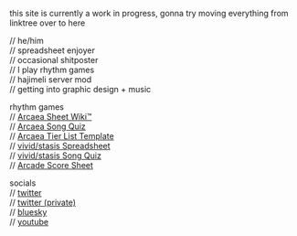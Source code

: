 <html>
<head>
<style> 
@font-face {
   font-family: tt_octosquares_trlmd;
   src: url(tt_octosquares_trial_medium-webfont.woff);
}

* {
   font-family: tt_octosquares_trlmd;
}
</style>
</head>
<body>

<p>this site is currently a work in progress, gonna try moving everything from linktree over to here</p>

<p>// he/him
<br>// spreadsheet enjoyer
<br>// occasional shitposter
<br>// I play rhythm games
<br>// hajimeli server mod
<br>// getting into graphic design + music

<p>rhythm games
<br>// <a href="https://docs.google.com/spreadsheets/d/19aJxKjLNi-s9mRd6xFw3o83f0VrBEoO1TGJzzlCfuFM/edit?usp=sharing">Arcaea Sheet Wiki™</a>
<br>// <a href="https://www.jetpunk.com/create-quiz/1532734">Arcaea Song Quiz</a>
<br>// <a href="https://tiermaker.com/create/arcaea---songs-and-charts-1012566">Arcaea Tier List Template</a>
<br>// <a href="https://docs.google.com/spreadsheets/d/1w5-ZzjoqHyiuG_nZY4E-of7IraxxWMH1Eh2ZOAtidRk/edit?usp=sharing">vivid/stasis Spreadsheet</a>
<br>// <a href="https://www.jetpunk.com/user-quizzes/1611189/all-vividstasis-songs">vivid/stasis Song Quiz</a>
<br>// <a href="https://docs.google.com/spreadsheets/d/1IlxyxyhRy4Ff337XMKTrM5WXbZBgXHETBgRaH8Qp-Vw/edit?usp=sharing">Arcade Score Sheet</a>

<p>socials
<br>// <a href="https://twitter.com/Inksurgence">twitter</a>
<br>// <a href="https://twitter.com/carbon_torrent">twitter (private)</a>
<br>// <a href="https://bsky.app/profile/inksurgence.bsky.social">bluesky</a>
<br>// <a href="https://www.youtube.com/@InksurgenceDTM">youtube</a>
